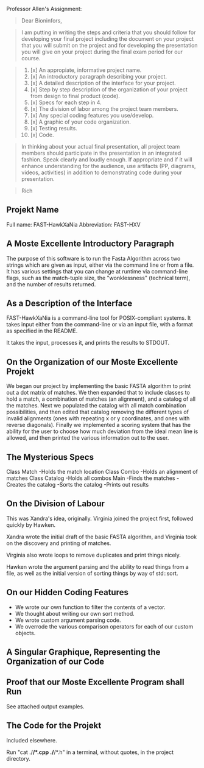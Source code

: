 Professor Allen's Assignment:

> Dear Bioninfors,

> I am putting in writing the steps and criteria that you should follow for developing your final project including the document on your project that you will submit on the project and for developing the presentation you will give on your project during the final exam period for our course.

> 1. [x] An appropiate, informative project name.
> 2. [x] An introductory paragraph describing your project.
> 3. [x] A detailed description of the interface for your project.
> 4. [x] Step by step description of the organization of your project from design to final product (code).
> 5. [x] Specs for each step in 4.
> 6. [x] The division of labor among the project team members.
> 7. [x] Any special coding features you use/develop.
> 8. [x] A graphic of your code organization.
> 9. [x] Testing results.
> 10. [x] Code.

> In thinking about your actual final presentation, all project team members should participate in the presentation in an integrated fashion.  Speak clearly and loudly enough.  If appropriate and if it will enhance understanding for the audience, use artifacts (PP, diagrams, videos, activities) in addition to demonstrating code during your presentation.

> Rich



## Projekt Name
Full name: FAST-HawkXaNia
Abbreviation: FAST-HXV

## A Moste Excellente Introductory Paragraph

The purpose of this software is to run the Fasta Algorithm across two strings which are given as input, either via the command line or from a file. It has various settings that you can change at runtime via command-line flags, such as the match-tuple size, the "wonklessness" (technical term), and the number of results returned.


## As a Description of the Interface

FAST-HawkXaNia is a command-line tool for POSIX-compliant systems. It takes input either from the command-line or via an input file, with a format as specified in the README.

It takes the input, processes it, and prints the results to STDOUT.


## On the Organization of our Moste Excellente Projekt

We began our project by implementing the basic FASTA algorithm to print out a dot matrix of matches. We then expanded that to include classes to hold a match, a combination of matches (an alignment), and a catalog of all the matches. Next we populated the catalog with all match combination possibilities, and then edited that catalog removing the different types of invalid alignments (ones with repeating x or y coordinates, and ones with reverse diagonals). Finally we implemented a scoring system that has the ability for the user to choose how much deviation from the ideal mean line is allowed, and then printed the various information out to the user.

## The Mysterious Specs
Class Match
    -Holds the match location
Class Combo
    -Holds an alignment of matches
Class Catalog
    -Holds all combos
Main
    -Finds the matches
    -Creates the catalog
    -Sorts the catalog
    -Prints out results
    
## On the Division of Labour

This was Xandra's idea, originally. Virginia joined the project first, followed quickly by Hawken.

Xandra wrote the initial draft of the basic FASTA algorithm, and Virginia took on the discovery and printing of matches.

Virginia also wrote loops to remove duplicates and print things nicely.

Hawken wrote the argument parsing and the ability to read things from a file, as well as the initial version of sorting things by way of std::sort.


## On our Hidden Coding Features

- We wrote our own function to filter the contents of a vector.
- We thought about writing our own sort method.
- We wrote custom argument parsing code.
- We overrode the various comparison operators for each of our custom objects.


## A Singular Graphique, Representing the Organization of our Code


## Proof that our Moste Excellente Program shall Run

See attached output examples.


## The Code for the Projekt
Included elsewhere.

Run "cat ./**/*.cpp ./**/*.h" in a terminal, without quotes, in the project directory.
